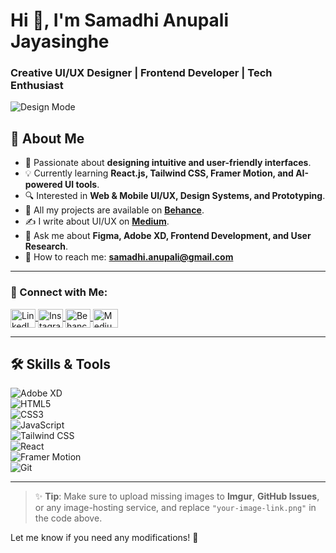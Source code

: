 # Hi 👋, I'm Samadhi Anupali Jayasinghe  

### Creative UI/UX Designer | Frontend Developer | Tech Enthusiast  

![Design Mode](https://your-image-link.png)  

## 🚀 About Me  
- 🎨 Passionate about **designing intuitive and user-friendly interfaces**.  
- 💡 Currently learning **React.js, Tailwind CSS, Framer Motion, and AI-powered UI tools**.  
- 🔍 Interested in **Web & Mobile UI/UX, Design Systems, and Prototyping**.  
- 🎨 All my projects are available on **[Behance](https://www.behance.net/YOUR_PROFILE)**.  
- ✍️ I write about UI/UX on **[Medium](https://medium.com/@YOUR_PROFILE)**.  
- 💬 Ask me about **Figma, Adobe XD, Frontend Development, and User Research**.  
- 📩 How to reach me: **samadhi.anupali@gmail.com**  

---

<h3 align="left">📲 Connect with Me:</h3>
<p align="left">
<a href="https://linkedin.com/in/YOUR-LINKEDIN-ID" target="blank">
  <img align="center" src="https://raw.githubusercontent.com/rahuldkjain/github-profile-readme-generator/master/src/images/icons/Social/linked-in-alt.svg" alt="LinkedIn" height="30" width="40" />
</a>
<a href="https://instagram.com/YOUR-INSTAGRAM-ID" target="blank">
  <img align="center" src="https://raw.githubusercontent.com/rahuldkjain/github-profile-readme-generator/master/src/images/icons/Social/instagram.svg" alt="Instagram" height="30" width="40" />
</a>
<a href="https://www.behance.net/YOUR-BEHANCE-ID" target="blank">
  <img align="center" src="https://raw.githubusercontent.com/rahuldkjain/github-profile-readme-generator/master/src/images/icons/Social/behance.svg" alt="Behance" height="30" width="40" />
</a>
<a href="https://medium.com/@YOUR-MEDIUM-ID" target="blank">
  <img align="center" src="https://raw.githubusercontent.com/rahuldkjain/github-profile-readme-generator/master/src/images/icons/Social/medium.svg" alt="Medium" height="30" width="40" />
</a>
</p>

---

## 🛠 Skills & Tools  
![Adobe XD](https://img.shields.io/badge/AdobeXD-470137?style=flat&logo=adobe-xd&logoColor=white)  
![HTML5](https://img.shields.io/badge/HTML5-E34F26?style=flat&logo=html5&logoColor=white)  
![CSS3](https://img.shields.io/badge/CSS3-1572B6?style=flat&logo=css3&logoColor=white)  
![JavaScript](https://img.shields.io/badge/JavaScript-F7DF1E?style=flat&logo=javascript&logoColor=black)  
![Tailwind CSS](https://img.shields.io/badge/TailwindCSS-38B2AC?style=flat&logo=tailwind-css&logoColor=white)  
![React](https://img.shields.io/badge/React-61DAFB?style=flat&logo=react&logoColor=black)  
![Framer Motion](https://img.shields.io/badge/FramerMotion-0055FF?style=flat&logo=framer&logoColor=white)  
![Git](https://img.shields.io/badge/Git-F05032?style=flat&logo=git&logoColor=white)  

---

> ✨ **Tip**: Make sure to upload missing images to **Imgur**, **GitHub Issues**, or any image-hosting service, and replace `"your-image-link.png"` in the code above.  

Let me know if you need any modifications! 🚀
